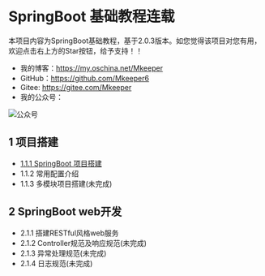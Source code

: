 # SpringBoot 基础教程连载
本项目内容为SpringBoot基础教程，基于2.0.3版本。如您觉得该项目对您有用，欢迎点击右上方的Star按钮，给予支持！！
- 我的博客：https://my.oschina.net/Mkeeper
- GitHub：https://github.com/Mkeeper6
- Gitee: https://gitee.com/Mkeeper
- 我的公众号：

![公众号](https://oscimg.oschina.net/oscnet/e8870411cf89e55a4b07e131382e0f51e73.jpg)


## 1 项目搭建
- [1.1.1 SpringBoot 项目搭建](https://my.oschina.net/Mkeeper/blog/1838580)
- 1.1.2 常用配置介绍
- 1.1.3 多模块项目搭建(未完成)

## 2 SpringBoot web开发
- 2.1.1 搭建RESTful风格web服务
- 2.1.2 Controller规范及响应规范(未完成)
- 2.1.3 异常处理规范(未完成)
- 2.1.4 日志规范(未完成)

